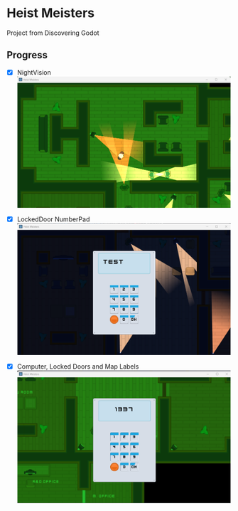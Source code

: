 # Heist Meisters

Project from Discovering Godot

## Progress

- [x] NightVision 
![NightVision](_screenshots/nightvision.png)

- [x] LockedDoor NumberPad 
![LockedDoor NumberPad](_screenshots/lockeddoornumberpad.png)

- [x] Computer, Locked Doors and Map Labels 
![CLMLabels](_screenshots/clmlabels.png)

